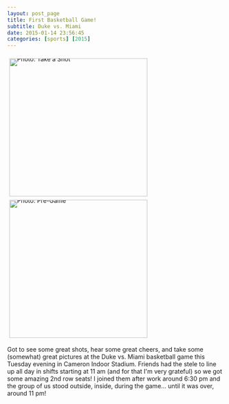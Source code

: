 ```yaml
---
layout: post_page
title: First Basketball Game!
subtitle: Duke vs. Miami
date: 2015-01-14 23:56:45
categories: [sports] [2015]
---
```

<div style="line-height:0;padding:4px 0 0 1px;">
<a href="http://i.imgur.com/xC48C7s.jpg" style="display:inline-block;margin:3px;text-decoration:none;">
<img alt="Photo: Take a Shot" height='321' src="http://i.imgur.com/xC48C7s.jpg" title="Take a Shot" width='321' style="padding:1px;">
</a>
<a href="http://i.imgur.com/bY3hbog.jpg" style="display:inline-block;margin:3px;text-decoration:none;">
<img alt="Photo: Pre-Game" height="321" src="http://i.imgur.com/bY3hbog.jpg" title="Pre-Game" width="321" style="padding:1px;">
</a>
</div>


Got to see some great shots, hear some great cheers, and take some (somewhat) great pictures at the Duke vs. Miami basketball game this Tuesday evening in Cameron Indoor Stadium. Friends had the stele to line up all day in shifts starting at 11 am (and for that I'm very grateful) so we got some amazing 2nd row seats! I joined them after work around 6:30 pm and the group of us stood outside, inside, during the game... until it was over, around 11 pm!
